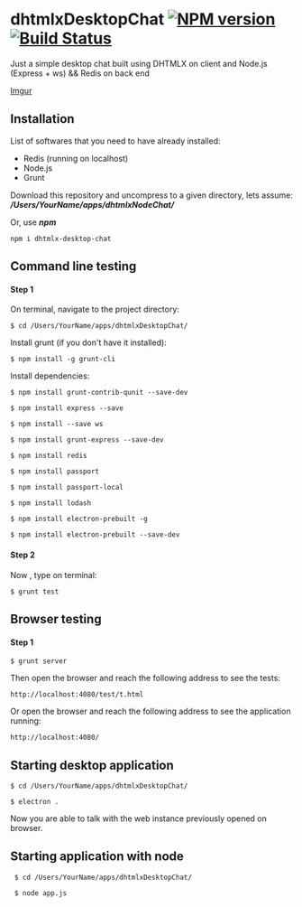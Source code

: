 # dhtmlxDesktopChat  [![NPM version](https://badge.fury.io/js/dhtmlx-desktop-chat.png)](http://badge.fury.io/js/dhtmlx-node-chat) [![Build Status](https://travis-ci.org/web2solutions/dhtmlxDesktopChat.svg?branch=master)](https://travis-ci.org/web2solutions/dhtmlxDesktopChat)

Just a simple desktop chat built using DHTMLX on client and Node.js (Express + ws) && Redis on back end


[Imgur](http://i.imgur.com/2NLQCUL.png)


## Installation

List of softwares that you need to have already installed:

 - Redis (running on localhost)
 - Node.js
 - Grunt

Download this repository and uncompress to a given directory, lets assume: ***/Users/YourName/apps/dhtmlxNodeChat/***

Or, use ***npm***

    npm i dhtmlx-desktop-chat


##  Command line testing

#### Step 1

On terminal, navigate to the project directory:

    $ cd /Users/YourName/apps/dhtmlxDesktopChat/

Install grunt (if you don't have it installed):

    $ npm install -g grunt-cli

Install dependencies:

    $ npm install grunt-contrib-qunit --save-dev

    $ npm install express --save

    $ npm install --save ws

    $ npm install grunt-express --save-dev

    $ npm install redis

    $ npm install passport

    $ npm install passport-local

    $ npm install lodash

    $ npm install electron-prebuilt -g

    $ npm install electron-prebuilt --save-dev


#### Step 2

Now , type on terminal:

    $ grunt test


##  Browser testing

#### Step 1

    $ grunt server

Then open the browser and reach the following address to see the tests: 

	http://localhost:4080/test/t.html

Or open the browser and reach the following address to see the application running:

	http://localhost:4080/


## Starting desktop application

    $ cd /Users/YourName/apps/dhtmlxDesktopChat/

    $ electron .

Now you are able to talk with the web instance previously opened on browser.

## Starting application with node

	 $ cd /Users/YourName/apps/dhtmlxDesktopChat/

	 $ node app.js

